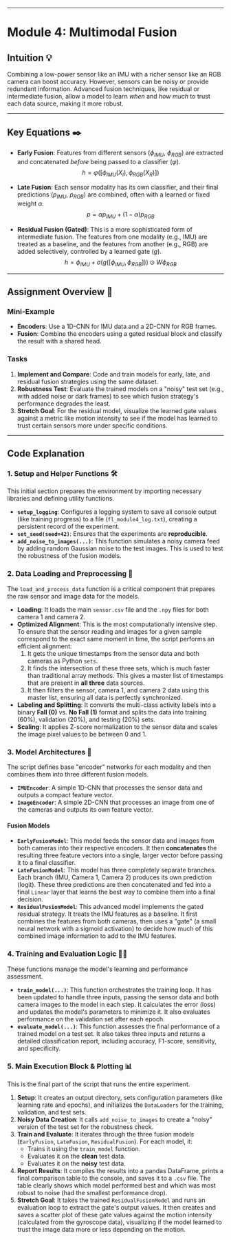***

# Module 4: Multimodal Fusion

## Intuition 💡
Combining a low-power sensor like an IMU with a richer sensor like an RGB camera can boost accuracy. However, sensors can be noisy or provide redundant information. Advanced fusion techniques, like residual or intermediate fusion, allow a model to learn *when* and *how much* to trust each data source, making it more robust.

---
## Key Equations ✒️
* **Early Fusion**: Features from different sensors ($\phi_{IMU}$, $\phi_{RGB}$) are extracted and concatenated *before* being passed to a classifier ($\varphi$).
    $$h = \varphi([\phi_{IMU}(X_I), \phi_{RGB}(X_R)])$$

* **Late Fusion**: Each sensor modality has its own classifier, and their final predictions ($p_{IMU}$, $p_{RGB}$) are combined, often with a learned or fixed weight $\alpha$.
    $$p = \alpha p_{IMU} + (1-\alpha) p_{RGB}$$

* **Residual Fusion (Gated)**: This is a more sophisticated form of intermediate fusion. The features from one modality (e.g., IMU) are treated as a baseline, and the features from another (e.g., RGB) are added selectively, controlled by a learned gate ($g$).
    $$h = \phi_{IMU} + \sigma(g([\phi_{IMU}, \phi_{RGB}])) \odot W\phi_{RGB}$$

---
## Assignment Overview 📝
### Mini-Example
* **Encoders**: Use a 1D-CNN for IMU data and a 2D-CNN for RGB frames.
* **Fusion**: Combine the encoders using a gated residual block and classify the result with a shared head.

### Tasks
1.  **Implement and Compare**: Code and train models for early, late, and residual fusion strategies using the same dataset.
2.  **Robustness Test**: Evaluate the trained models on a "noisy" test set (e.g., with added noise or dark frames) to see which fusion strategy's performance degrades the least.
3.  **Stretch Goal**: For the residual model, visualize the learned gate values against a metric like motion intensity to see if the model has learned to trust certain sensors more under specific conditions.

---
## Code Explanation

### 1. Setup and Helper Functions 🛠️
This initial section prepares the environment by importing necessary libraries and defining utility functions.

* **`setup_logging`**: Configures a logging system to save all console output (like training progress) to a file (`fl_module4_log.txt`), creating a persistent record of the experiment.
* **`set_seed(seed=42)`**: Ensures that the experiments are **reproducible**.
* **`add_noise_to_images(...)`**: This function simulates a noisy camera feed by adding random Gaussian noise to the test images. This is used to test the robustness of the fusion models.

### 2. Data Loading and Preprocessing 🧹
The `load_and_process_data` function is a critical component that prepares the raw sensor and image data for the models.

* **Loading**: It loads the main `sensor.csv` file and the `.npy` files for both camera 1 and camera 2.
* **Optimized Alignment**: This is the most computationally intensive step. To ensure that the sensor reading and images for a given sample correspond to the exact same moment in time, the script performs an efficient alignment:
    1.  It gets the unique timestamps from the sensor data and both cameras as Python `sets`.
    2.  It finds the intersection of these three sets, which is much faster than traditional array methods. This gives a master list of timestamps that are present in **all three** data sources.
    3.  It then filters the sensor, camera 1, and camera 2 data using this master list, ensuring all data is perfectly synchronized.
* **Labeling and Splitting**: It converts the multi-class activity labels into a binary **Fall (0)** vs. **No Fall (1)** format and splits the data into training (60%), validation (20%), and testing (20%) sets.
* **Scaling**: It applies Z-score normalization to the sensor data and scales the image pixel values to be between 0 and 1.

### 3. Model Architectures 🧠
The script defines base "encoder" networks for each modality and then combines them into three different fusion models.

* **`IMUEncoder`**: A simple 1D-CNN that processes the sensor data and outputs a compact feature vector.
* **`ImageEncoder`**: A simple 2D-CNN that processes an image from one of the cameras and outputs its own feature vector.

#### Fusion Models
* **`EarlyFusionModel`**: This model feeds the sensor data and images from both cameras into their respective encoders. It then **concatenates** the resulting three feature vectors into a single, larger vector before passing it to a final classifier.
* **`LateFusionModel`**: This model has three completely separate branches. Each branch (IMU, Camera 1, Camera 2) produces its own prediction (logit). These three predictions are then concatenated and fed into a final `Linear` layer that learns the best way to combine them into a final decision.
* **`ResidualFusionModel`**: This advanced model implements the gated residual strategy. It treats the IMU features as a baseline. It first combines the features from both cameras, then uses a "gate" (a small neural network with a sigmoid activation) to decide how much of this combined image information to add to the IMU features.

### 4. Training and Evaluation Logic 🏋️‍♂️
These functions manage the model's learning and performance assessment.

* **`train_model(...)`**: This function orchestrates the training loop. It has been updated to handle three inputs, passing the sensor data and both camera images to the model in each step. It calculates the error (loss) and updates the model's parameters to minimize it. It also evaluates performance on the validation set after each epoch.
* **`evaluate_model(...)`**: This function assesses the final performance of a trained model on a test set. It also takes three inputs and returns a detailed classification report, including accuracy, F1-score, sensitivity, and specificity.

### 5. Main Execution Block & Plotting 📊
This is the final part of the script that runs the entire experiment.

1.  **Setup**: It creates an output directory, sets configuration parameters (like learning rate and epochs), and initializes the `DataLoaders` for the training, validation, and test sets.
2.  **Noisy Data Creation**: It calls `add_noise_to_images` to create a "noisy" version of the test set for the robustness check.
3.  **Train and Evaluate**: It iterates through the three fusion models (`EarlyFusion`, `LateFusion`, `ResidualFusion`). For each model, it:
    * Trains it using the `train_model` function.
    * Evaluates it on the **clean** test data.
    * Evaluates it on the **noisy** test data.
4.  **Report Results**: It compiles the results into a pandas DataFrame, prints a final comparison table to the console, and saves it to a `.csv` file. The table clearly shows which model performed best and which was most robust to noise (had the smallest performance drop).
5.  **Stretch Goal**: It takes the trained `ResidualFusionModel` and runs an evaluation loop to extract the gate's output values. It then creates and saves a scatter plot of these gate values against the motion intensity (calculated from the gyroscope data), visualizing if the model learned to trust the image data more or less depending on the motion.








